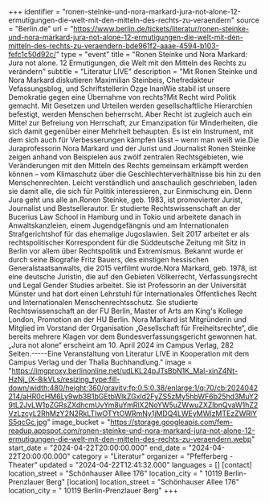 +++
identifier = "ronen-steinke-und-nora-markard-jura-not-alone-12-ermutigungen-die-welt-mit-den-mitteln-des-rechts-zu-veraendern"
source = "Berlin.de"
url = "https://www.berlin.de/tickets/literatur/ronen-steinke-und-nora-markard-jura-not-alone-12-ermutigungen-die-welt-mit-den-mitteln-des-rechts-zu-veraendern-bde961f2-aaae-4594-b103-fefc1c50d92c/"
type = "event"
title = "Ronen Steinke und Nora Markard: Jura not alone. 12 Ermutigungen, die Welt mit den Mitteln des Rechts zu verändern"
subtitle = "Literatur LIVE"
description = "Mit Ronen Steinke und Nora Markard diskutieren Maximilian Steinbeis, Chefredakteur Vefassungsblog, und Schriftstellerin Özge InanWie stabil ist unsere Demokratie gegen eine Übernahme von rechts?Mit Recht wird Politik gemacht. Mit Gesetzen und Urteilen werden gesellschaftliche Hierarchien befestigt, werden Menschen beherrscht. Aber Recht ist zugleich auch ein Mittel zur Befreiung von Herrschaft, zur Emanzipation für Minderheiten, die sich damit gegenüber einer Mehrheit behaupten. Es ist ein Instrument, mit dem sich auch für Verbesserungen kämpfen lässt – wenn man weiß wie.Die Juraprofessorin Nora Markard und der Jurist und Journalist Ronen Steinke zeigen anhand von Beispielen aus zwölf zentralen Rechtsgebieten, wie Veränderungen mit den Mitteln des Rechts gemeinsam erkämpft werden können – vom Klimaschutz über die Geschlechterverhältnisse bis hin zu den Menschenrechten. Leicht verständlich und anschaulich geschrieben, laden sie damit alle, die sich für Politik interessieren, zur Einmischung ein. Denn Jura geht uns alle an.Ronen Steinke, geb. 1983, ist promovierter Jurist, Journalist und Bestsellerautor. Er studierte Rechtswissenschaft an der Bucerius Law School in Hamburg und in Tokio und arbeitete danach in Anwaltskanzleien, einem Jugendgefängnis und am Internationalen Strafgerichtshof für das ehemalige Jugoslawien. Seit 2017 arbeitet er als rechtspolitischer Korrespondent für die Süddeutsche Zeitung mit Sitz in Berlin vor allem über Rechtspolitik und Extremismus. Bekannt wurde er durch seine Biografie Fritz Bauers, des einstigen hessischen Generalstaatsanwalts, die 2015 verfilmt wurde.Nora Markard, geb. 1978, ist eine deutsche Juristin, die auf den Gebieten Völkerrecht, Verfassungsrecht und Legal Gender Studies arbeitet. Sie ist Professorin an der Universität Münster und hat dort einen Lehrstuhl für Internationales Öffentliches Recht und Internationalen Menschenrechtsschutz. Sie studierte Rechtswissenschaft an der FU Berlin, Master of Arts am King's Kollege London, Promotion an der HU Berlin. Nora Markard ist Mitgründerin und Mitglied im Vorstand der Organisation „Gesellschaft für Freiheitsrechte“, die bereits mehrere Klagen vor dem Bundesverfassungsgericht gewonnen hat.„Jura not alone“ erscheint am 10. April 2024 im Campus Verlag, 282 Seiten.-----Eine Veranstaltung von Literatur LIVE in Kooperation mit dem Campus Verlag und der Thalia Buchhandlung."
image = "https://imgproxy.berlinonline.net/udLKL24pJTsBbN1K_MaI-xinZ4Nt-HzNj_jX-8ikVLs/resizing_type:fill-down/width:480/height:360/gravity:fp:0.5:0.38/enlarge:1/q:70/cb:2024042214/aHR0cHM6Ly9wb3B1bGEtbWlkZGxld2FyZS5zMy5hbWF6b25hd3MuY29tL2JvLW1pZGRsZXdhcmUvYm8uYmRlX2NoYW5uZWwuZXZlbnQvaW1hZ2VzLzcyL2RhMzY2N2RkLTIwOTYtOWRmNy1jMDQ4LWEyMWIzMTEzZWRlYS5qcGc.jpg"
image_bucket = "https://storage.googleapis.com/fem-readup.appspot.com/ronen-steinke-und-nora-markard-jura-not-alone-12-ermutigungen-die-welt-mit-den-mitteln-des-rechts-zu-veraendern.webp"
start_date = "2024-04-22T20:00:00.000"
end_date = "2024-04-22T20:00:00.000"
category = "Literatur"
organizer = "Pfefferberg - Theater"
updated = "2024-04-22T12:41:32.000"
languages = []
[contact]
location_street = "Schönhauser Allee 176"
location_city = " 10119 Berlin-Prenzlauer Berg"
[location]
location_street = "Schönhauser Allee 176"
location_city = " 10119 Berlin-Prenzlauer Berg"
+++